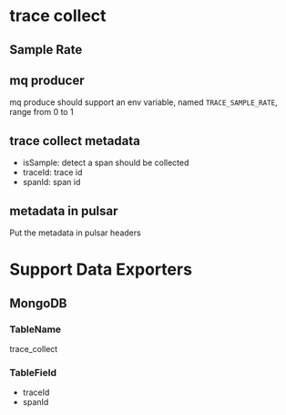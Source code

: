 # trace collect
## Sample Rate
## mq producer
mq produce should support an env variable, named `TRACE_SAMPLE_RATE`, range from 0 to 1
## trace collect metadata
- isSample: detect a span should be collected
- traceId: trace id
- spanId: span id
## metadata in pulsar
Put the metadata in pulsar headers
# Support Data Exporters
## MongoDB
### TableName
trace_collect
### TableField
- traceId
- spanId
